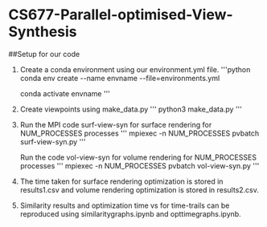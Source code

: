 # CS677-Parallel-optimised-View-Synthesis

##Setup for our code

1. Create a conda environment using our environment.yml file.
   '''python
   conda env create --name envname --file=environments.yml 

   conda activate envname 
   '''
2. Create viewpoints using make_data.py
  '''
   python3 make_data.py
   '''

4. Run the MPI code surf-view-syn for surface rendering for NUM_PROCESSES processes
   '''
    mpiexec -n NUM_PROCESSES pvbatch surf-view-syn.py
   '''
   
   Run the code vol-view-syn for volume rendering for NUM_PROCESSES processes
   '''
    mpiexec -n NUM_PROCESSES pvbatch vol-view-syn.py
   '''

6. The time taken for surface rendering optimization is stored in results1.csv and volume rendering optimization is stored in results2.csv.
   
7. Similarity results and optimization time vs for time-trails can be reproduced using similaritygraphs.ipynb and opttimegraphs.ipynb.

